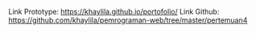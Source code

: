 Link Prototype: https://khaylila.github.io/portofolio/
Link Github: https://github.com/khaylila/pemrograman-web/tree/master/pertemuan4
